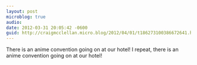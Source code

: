 ```yaml
---
layout: post
microblog: true
audio: 
date: 2012-03-31 20:05:42 -0600
guid: http://craigmcclellan.micro.blog/2012/04/01/t186273100386672641.html
---
```

There is an anime convention going on at our hotel! I repeat, there is an anime convention going on at our hotel!
